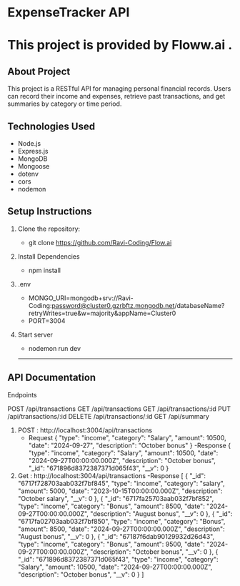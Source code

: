 # ExpenseTracker API
# This project is provided by Floww.ai . 

## About Project
This project is a RESTful API for managing personal financial records. Users can record their income and expenses, retrieve past transactions,
and get summaries by category or time period.

## Technologies Used
- Node.js
- Express.js
- MongoDB
- Mongoose
- dotenv
- cors
- nodemon

## Setup Instructions
1. Clone the repository:
   
   - git clone https://github.com/Ravi-Coding/Flow.ai
     
3. Install Dependencies
   
   - npm install
  
4. .env
   
    - MONGO_URI=mongodb+srv://Ravi-Coding:password@cluster0.gzrbftz.mongodb.net/databaseName?retryWrites=true&w=majority&appName=Cluster0
    - PORT=3004
      
6. Start server
   - nodemon run dev
   - --------------------------------------------------
   
## API Documentation

Endpoints

POST /api/transactions
GET /api/transactions
GET /api/transactions/:id
PUT /api/transactions/:id
DELETE /api/transactions/:id
GET /api/summary

1. POST : http://localhost:3004/api/transactions
   - Request
   {
  "type": "income",
  "category": "Salary",
  "amount": 10500,
  "date": "2024-09-27",
  "description": "October bonus"
}
-Response
 {
    "type": "income",
    "category": "Salary",
    "amount": 10500,
    "date": "2024-09-27T00:00:00.000Z",
    "description": "October bonus",
    "_id": "671896d8372387371d065f43",
    "__v": 0
}
2. Get : http://localhost:3004/api/transactions
   -Response
   [
    {
        "_id": "6717f728703aab032f7bf845",
        "type": "income",
        "category": "salary",
        "amount": 5000,
        "date": "2023-10-15T00:00:00.000Z",
        "description": "October salary",
        "__v": 0
    },
    {
        "_id": "6717fa25703aab032f7bf852",
        "type": "income",
        "category": "Bonus",
        "amount": 8500,
        "date": "2024-09-27T00:00:00.000Z",
        "description": "August bonus",
        "__v": 0
    },
    {
        "_id": "6717fa02703aab032f7bf850",
        "type": "income",
        "category": "Bonus",
        "amount": 8500,
        "date": "2024-09-27T00:00:00.000Z",
        "description": "August bonus",
        "__v": 0
    },
    {
        "_id": "67187f6dab90129932d26d43",
        "type": "income",
        "category": "Bonus",
        "amount": 9500,
        "date": "2024-09-27T00:00:00.000Z",
        "description": "October bonus",
        "__v": 0
    },
    {
        "_id": "671896d8372387371d065f43",
        "type": "income",
        "category": "Salary",
        "amount": 10500,
        "date": "2024-09-27T00:00:00.000Z",
        "description": "October bonus",
        "__v": 0
    }
]

    

